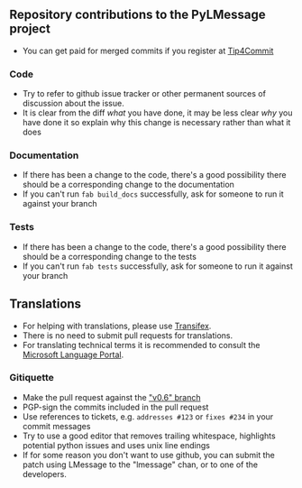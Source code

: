 ## Repository contributions to the PyLMessage project

- You can get paid for merged commits if you register at [Tip4Commit](https://tip4commit.com/github/LMessage/PyLMessage)

### Code

- Try to refer to github issue tracker or other permanent sources of discussion about the issue.
- It is clear from the diff *what* you have done, it may be less clear *why* you have done it so explain why this change is necessary rather than what it does

### Documentation

- If there has been a change to the code, there's a good possibility there should be a corresponding change to the documentation 
- If you can't run `fab build_docs` successfully, ask for someone to run it against your branch

### Tests

- If there has been a change to the code, there's a good possibility there should be a corresponding change to the tests
- If you can't run `fab tests` successfully, ask for someone to run it against your branch

## Translations

- For helping with translations, please use [Transifex](https://www.transifex.com/lmessage-project/pylmessage/).
- There is no need to submit pull requests for translations.
- For translating technical terms it is recommended to consult the [Microsoft Language Portal](https://www.microsoft.com/Language/en-US/Default.aspx).

### Gitiquette

- Make the pull request against the ["v0.6" branch](https://github.com/LMessage/PyLMessage/tree/v0.6)
- PGP-sign the commits included in the pull request
- Use references to tickets, e.g. `addresses #123` or `fixes #234` in your commit messages
- Try to use a good editor that removes trailing whitespace, highlights potential python issues and uses unix line endings
- If for some reason you don't want to use github, you can submit the patch using LMessage to the "lmessage" chan, or to one of the developers.

